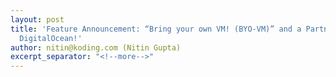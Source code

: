 ```yaml
---
layout: post
title: 'Feature Announcement: “Bring your own VM! (BYO-VM)” and a Partnership with
  DigitalOcean!'
author: nitin@koding.com (Nitin Gupta)
excerpt_separator: "<!--more-->"
---
```


